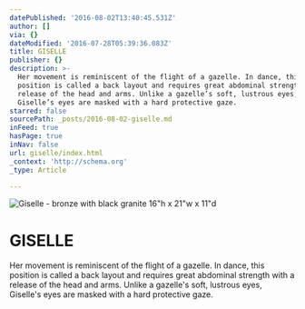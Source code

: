 ```yaml
---
datePublished: '2016-08-02T13:40:45.531Z'
author: []
via: {}
dateModified: '2016-07-28T05:39:36.083Z'
title: GISELLE
publisher: {}
description: >-
  Her movement is reminiscent of the flight of a gazelle. In dance, this
  position is called a back layout and requires great abdominal strength with a
  release of the head and arms. Unlike a gazelle’s soft, lustrous eyes,
  Giselle’s eyes are masked with a hard protective gaze.
starred: false
sourcePath: _posts/2016-08-02-giselle.md
inFeed: true
hasPage: true
inNav: false
url: giselle/index.html
_context: 'http://schema.org'
_type: Article

---
```

![Giselle - bronze with black granite                                                                         16"h x 21"w x 11"d](https://s3-us-west-2.amazonaws.com/the-grid-img/p/188570e18efbb4afe6c69da6cdf8cb7b4c6e17cc.jpg)

# **GISELLE**

Her movement is reminiscent of the flight of a gazelle. In dance, this position is called a back layout and requires great abdominal strength with a release of the head and arms. Unlike a gazelle's soft, lustrous eyes, Giselle's eyes are masked with a hard protective gaze.